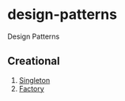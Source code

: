 # design-patterns
Design Patterns


## Creational

1. [Singleton](./Creational/Singleton/)
2. [Factory](./Creational/Factory/)